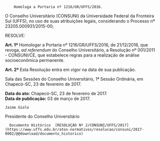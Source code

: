         Homologa a Portaria nº 1216/GR/UFFS/2016.  

O Conselho Universitário (CONSUNI) da Universidade Federal da Fronteira Sul (UFFS), no uso de suas atribuições legais, considerando o Processo nº 23205.000931/2015-00;

  

 RESOLVE:

  **Art. 1º** Homologar a Portaria nº 1216/GR/UFFS/2016, de 21/12/2016, que revoga, *ad referendum* do Conselho Universitário, a Resolução nº 001/2011 - CONSUNI/CE, que estabelece regras para a realização de análise socioeconômica permanente.

  

 **Art. 2º** Esta Resolução entra em vigor na data de sua publicação.

  

 Sala das Sessões do Conselho Universitário, 1ª Sessão Ordinária, em Chapecó-SC, 23 de fevereiro de 2017.

  

   **Data do ato:** Chapecó-SC, 23 de fevereiro de 2017.   
 **Data de publicação:**  03 de março de 2017. 

    Jaime Giolo   
 Presidente do Conselho Universitário 

      Documento Histórico  [RESOLUÇÃO Nº 2/CONSUNI/UFFS/2017](https://www.uffs.edu.br/atos-normativos/resolucao/consuni/2017-0002/@@download/documento_historico)     
      